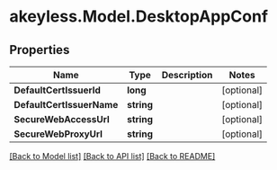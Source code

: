 # akeyless.Model.DesktopAppConf

## Properties

Name | Type | Description | Notes
------------ | ------------- | ------------- | -------------
**DefaultCertIssuerId** | **long** |  | [optional] 
**DefaultCertIssuerName** | **string** |  | [optional] 
**SecureWebAccessUrl** | **string** |  | [optional] 
**SecureWebProxyUrl** | **string** |  | [optional] 

[[Back to Model list]](../README.md#documentation-for-models) [[Back to API list]](../README.md#documentation-for-api-endpoints) [[Back to README]](../README.md)

